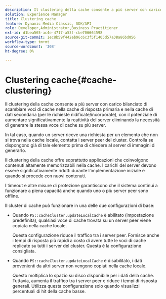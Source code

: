 ```yaml
---
description: Il clustering della cache consente a più server con carico bilanciato di scambiare voci di cache nella cache di risposta primaria e nella cache di dati secondaria (per le richieste nidificate/incorporate), con il potenziale di aumentare significativamente la reattività del server eliminando la necessità di generare la stessa voce di cache su più server.
solution: Experience Manager
title: Clustering cache
feature: Dynamic Media Classic, SDK/API
role: Developer,Administrator,Business Practitioner
exl-id: d1bea565-ac4e-4717-a53f-cbe706664598
source-git-commit: 1ec8b59f442eb96c6c3f5f1405d57a38a86bd056
workflow-type: tm+mt
source-wordcount: '308'
ht-degree: 0%

---
```


# Clustering cache{#cache-clustering}

Il clustering della cache consente a più server con carico bilanciato di scambiare voci di cache nella cache di risposta primaria e nella cache di dati secondaria (per le richieste nidificate/incorporate), con il potenziale di aumentare significativamente la reattività del server eliminando la necessità di generare la stessa voce di cache su più server.

In tal caso, quando un server riceve una richiesta per un elemento che non si trova nella cache locale, contatta i server peer del cluster. Controlla se dispongono già di tale elemento prima di chiedere al server di immagini di generarlo.

Il clustering della cache offre soprattutto applicazioni che coinvolgono contenuti altamente memorizzabili nella cache. I carichi del server devono essere significativamente ridotti durante l&#39;implementazione iniziale e quando si procede con nuovi contenuti.

I timeout e altre misure di protezione garantiscono che il sistema continui a funzionare a piena capacità anche quando uno o più server peer sono offline.

Il cluster di cache può funzionare in una delle due configurazioni di base:

* Quando `PS::cacheCluster.updateLocalCache` è abilitato (impostazione predefinita), qualsiasi voce di cache trovata su un server peer viene copiata nella cache locale.

   Questa configurazione riduce il traffico tra i server peer. Fornisce anche i tempi di risposta più rapidi a costo di avere tutte le voci di cache replicate su tutti i server del cluster. Questa è la configurazione consigliata.

* Quando `PS::cacheCluster.updateLocalCache` è disabilitato, i dati provenienti da altri server non vengono copiati nella cache locale.

   Questo moltiplica lo spazio su disco disponibile per i dati della cache. Tuttavia, aumenta il traffico tra i server peer e riduce i tempi di risposta generali. Utilizza questa configurazione solo quando visualizzi percentuali di hit della cache basse.
